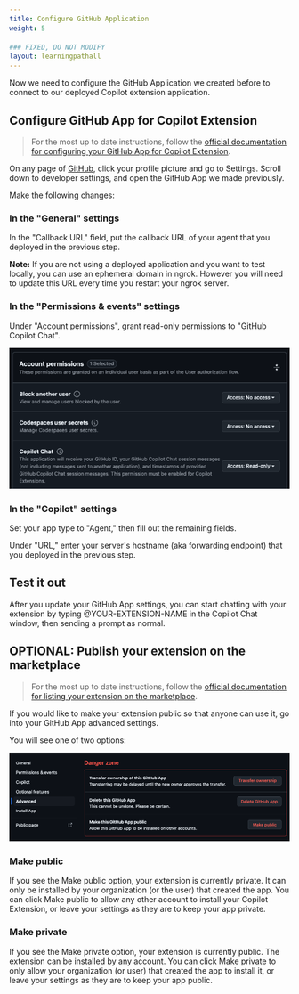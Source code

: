 ```yaml
---
title: Configure GitHub Application
weight: 5

### FIXED, DO NOT MODIFY
layout: learningpathall
---
```


Now we need to configure the GitHub Application we created before to connect to our deployed Copilot extension application.

## Configure GitHub App for Copilot Extension

> For the most up to date instructions, follow the [official documentation for configuring your GitHub App for Copilot Extension](https://docs.github.com/en/copilot/building-copilot-extensions/creating-a-copilot-extension/configuring-your-github-app-for-your-copilot-extension#configuring-your-github-app).

On any page of [GitHub](https://github.com/), click your profile picture and go to Settings. Scroll down to developer settings, and open the GitHub App we made previously.

Make the following changes:

### In the "General" settings

In the "Callback URL" field, put the callback URL of your agent that you deployed in the previous step.

**Note:** If you are not using a deployed application and you want to test locally, you can use an ephemeral domain in ngrok. However you will need to update this URL every time you restart your ngrok server.

### In the "Permissions & events" settings

Under "Account permissions", grant read-only permissions to "GitHub Copilot Chat".

![Account Permissions](images/githubconfig-permissions.png)

### In the "Copilot" settings

Set your app type to "Agent," then fill out the remaining fields.

Under "URL," enter your server's hostname (aka forwarding endpoint) that you deployed in the previous step.

## Test it out

After you update your GitHub App settings, you can start chatting with your extension by typing @YOUR-EXTENSION-NAME in the Copilot Chat window, then sending a prompt as normal.

## OPTIONAL: Publish your extension on the marketplace

> For the most up to date instructions, follow the [official documentation for listing your extension on the marketplace](https://docs.github.com/en/copilot/building-copilot-extensions/managing-the-availability-of-your-copilot-extension#listing-your-copilot-extension-on-the-github-marketplace).

If you would like to make your extension public so that anyone can use it, go into your GitHub App advanced settings. 

You will see one of two options:

![GitHub App Advanced Settings](images/githubconfig-makepublic.png)

### Make public

If you see the Make public option, your extension is currently private. It can only be installed by your organization (or the user) that created the app. You can click Make public to allow any other account to install your Copilot Extension, or leave your settings as they are to keep your app private.

### Make private

If you see the Make private option, your extension is currently public. The extension can be installed by any account. You can click Make private to only allow your organization (or user) that created the app to install it, or leave your settings as they are to keep your app public.


